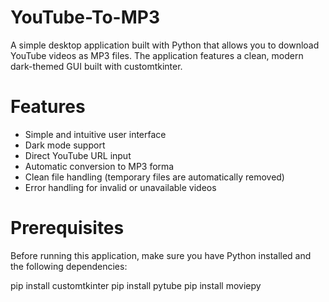<h1> YouTube-To-MP3</h1>
A simple desktop application built with Python that allows you to download YouTube videos as MP3 files. The application features a clean, modern dark-themed GUI built with customtkinter.

<h1>Features</h1>
<ul>
  <li>Simple and intuitive user interface</li>
  <li>Dark mode support</li>
  <li>Direct YouTube URL input</li>
  <li>Automatic conversion to MP3 forma</li>
  <li>Clean file handling (temporary files are automatically removed)</li>
  <li>Error handling for invalid or unavailable videos</li>
</ul>

<h1>Prerequisites</h1>
Before running this application, make sure you have Python installed and the following dependencies:

pip install customtkinter
pip install pytube
pip install moviepy




  
